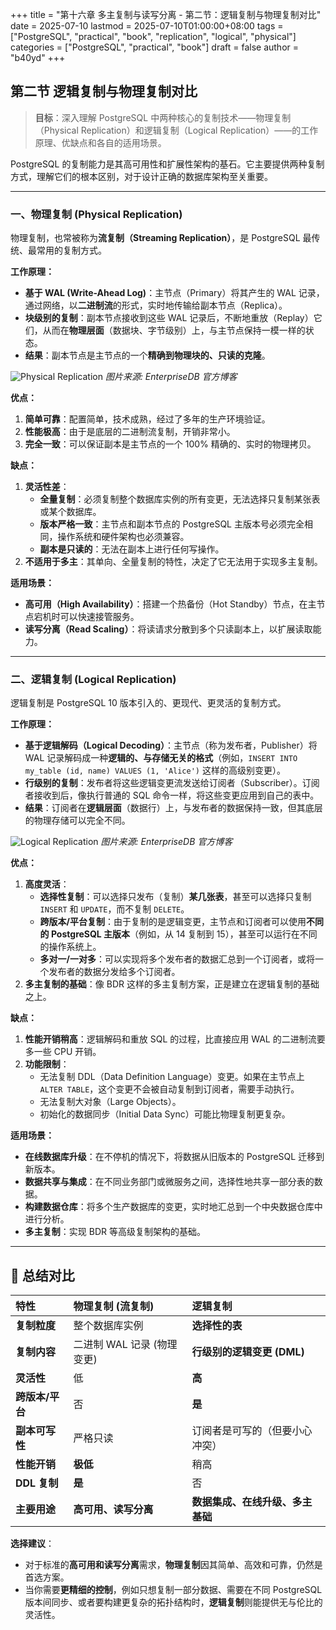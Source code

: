 +++
title = "第十六章 多主复制与读写分离 - 第二节：逻辑复制与物理复制对比"
date = 2025-07-10
lastmod = 2025-07-10T01:00:00+08:00
tags = ["PostgreSQL", "practical", "book", "replication", "logical", "physical"]
categories = ["PostgreSQL", "practical", "book"]
draft = false
author = "b40yd"
+++

## 第二节 逻辑复制与物理复制对比

> **目标**：深入理解 PostgreSQL 中两种核心的复制技术——物理复制（Physical Replication）和逻辑复制（Logical Replication）——的工作原理、优缺点和各自的适用场景。

PostgreSQL 的复制能力是其高可用性和扩展性架构的基石。它主要提供两种复制方式，理解它们的根本区别，对于设计正确的数据库架构至关重要。

---

### 一、物理复制 (Physical Replication)

物理复制，也常被称为**流复制（Streaming Replication）**，是 PostgreSQL 最传统、最常用的复制方式。

**工作原理：**
-   **基于 WAL (Write-Ahead Log)**：主节点（Primary）将其产生的 WAL 记录，通过网络，以**二进制流**的形式，实时地传输给副本节点（Replica）。
-   **块级别的复制**：副本节点接收到这些 WAL 记录后，不断地重放（Replay）它们，从而在**物理层面**（数据块、字节级别）上，与主节点保持一模一样的状态。
-   **结果**：副本节点是主节点的一个**精确到物理块的、只读的克隆**。

![Physical Replication](https://www.enterprisedb.com/sites/default/files/2021-09/physical-replication.png)
*图片来源: EnterpriseDB 官方博客*

**优点：**
1.  **简单可靠**：配置简单，技术成熟，经过了多年的生产环境验证。
2.  **性能极高**：由于是底层的二进制流复制，开销非常小。
3.  **完全一致**：可以保证副本是主节点的一个 100% 精确的、实时的物理拷贝。

**缺点：**
1.  **灵活性差**：
    -   **全量复制**：必须复制整个数据库实例的所有变更，无法选择只复制某张表或某个数据库。
    -   **版本严格一致**：主节点和副本节点的 PostgreSQL 主版本号必须完全相同，操作系统和硬件架构也必须兼容。
    -   **副本是只读的**：无法在副本上进行任何写操作。
2.  **不适用于多主**：其单向、全量复制的特性，决定了它无法用于实现多主复制。

**适用场景：**
-   **高可用（High Availability）**：搭建一个热备份（Hot Standby）节点，在主节点宕机时可以快速接管服务。
-   **读写分离（Read Scaling）**：将读请求分散到多个只读副本上，以扩展读取能力。

---

### 二、逻辑复制 (Logical Replication)

逻辑复制是 PostgreSQL 10 版本引入的、更现代、更灵活的复制方式。

**工作原理：**
-   **基于逻辑解码（Logical Decoding）**：主节点（称为发布者，Publisher）将 WAL 记录解码成一种**逻辑的、与存储无关的格式**（例如，`INSERT INTO my_table (id, name) VALUES (1, 'Alice')` 这样的高级别变更）。
-   **行级别的复制**：发布者将这些逻辑变更流发送给订阅者（Subscriber）。订阅者接收到后，像执行普通的 SQL 命令一样，将这些变更应用到自己的表中。
-   **结果**：订阅者在**逻辑层面**（数据行）上，与发布者的数据保持一致，但其底层的物理存储可以完全不同。

![Logical Replication](https://www.enterprisedb.com/sites/default/files/2021-09/logical-replication.png)
*图片来源: EnterpriseDB 官方博客*

**优点：**
1.  **高度灵活**：
    -   **选择性复制**：可以选择只发布（复制）**某几张表**，甚至可以选择只复制 `INSERT` 和 `UPDATE`，而不复制 `DELETE`。
    -   **跨版本/平台复制**：由于复制的是逻辑变更，主节点和订阅者可以使用**不同的 PostgreSQL 主版本**（例如，从 14 复制到 15），甚至可以运行在不同的操作系统上。
    -   **多对一/一对多**：可以实现将多个发布者的数据汇总到一个订阅者，或将一个发布者的数据分发给多个订阅者。
2.  **多主复制的基础**：像 BDR 这样的多主复制方案，正是建立在逻辑复制的基础之上。

**缺点：**
1.  **性能开销稍高**：逻辑解码和重放 SQL 的过程，比直接应用 WAL 的二进制流要多一些 CPU 开销。
2.  **功能限制**：
    -   无法复制 DDL（Data Definition Language）变更。如果在主节点上 `ALTER TABLE`，这个变更不会被自动复制到订阅者，需要手动执行。
    -   无法复制大对象（Large Objects）。
    -   初始化的数据同步（Initial Data Sync）可能比物理复制更复杂。

**适用场景：**
-   **在线数据库升级**：在不停机的情况下，将数据从旧版本的 PostgreSQL 迁移到新版本。
-   **数据共享与集成**：在不同业务部门或微服务之间，选择性地共享一部分表的数据。
-   **构建数据仓库**：将多个生产数据库的变更，实时地汇总到一个中央数据仓库中进行分析。
-   **多主复制**：实现 BDR 等高级复制架构的基础。

---

## 📌 总结对比

| 特性 | 物理复制 (流复制) | 逻辑复制 |
| :--- | :--- | :--- |
| **复制粒度** | 整个数据库实例 | **选择性的表** |
| **复制内容** | 二进制 WAL 记录 (物理变更) | **行级别的逻辑变更 (DML)** |
| **灵活性** | 低 | **高** |
| **跨版本/平台** | 否 | **是** |
| **副本可写性** | 严格只读 | 订阅者是可写的（但要小心冲突） |
| **性能开销** | **极低** | 稍高 |
| **DDL 复制** | **是** | 否 |
| **主要用途** | **高可用、读写分离** | **数据集成、在线升级、多主基础** |

**选择建议**：
-   对于标准的**高可用和读写分离**需求，**物理复制**因其简单、高效和可靠，仍然是首选方案。
-   当你需要**更精细的控制**，例如只想复制一部分数据、需要在不同 PostgreSQL 版本间同步、或者要构建更复杂的拓扑结构时，**逻辑复制**则能提供无与伦比的灵活性。
